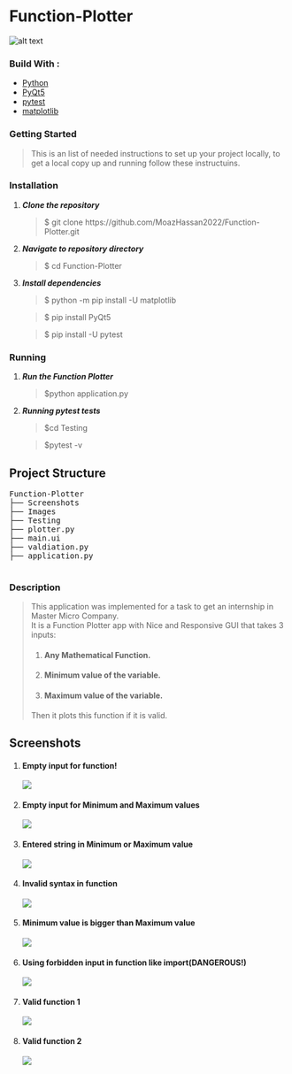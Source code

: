 # Function-Plotter

![alt text](./Images/MasterMicroTask1.jpg)

<h3>Build With : </h3>
 <ul>
  <li><a href="https://www.python.org/">Python</a></li>
  <li><a href="https://build-system.fman.io/pyqt5-tutorial">PyQt5</a></li>
  <li><a href="https://docs.pytest.org/en/7.1.x/">pytest</a></li>
  <li><a href="https://matplotlib.org/">matplotlib</a></li>
 </ul>

   
   
<h3>Getting Started</h3>
<blockquote>
  <p>This is an list of needed instructions to set up your project locally, to get a local copy up and running follow these instructuins.
 </p>
</blockquote>
<h3 href="#Installation">Installation</h3>
<ol>
  <li><strong><em>Clone the repository</em></strong>
    <blockquote>$ git clone https://github.com/MoazHassan2022/Function-Plotter.git</blockquote>
  </li>
  <li> 
  <strong><em>Navigate to repository directory
</em></strong>
    <blockquote>$ cd Function-Plotter</blockquote>
  </li>
  <li> 
  <strong><em>Install dependencies
</em></strong>
    <blockquote>$ python -m pip install -U matplotlib</blockquote>
    <blockquote>$ pip install PyQt5</blockquote>
    <blockquote>$ pip install -U pytest</blockquote>
  </li>
</ol>
<h3 href="#Running">Running</h3>
<ol>
  <li><strong><em>Run the Function Plotter</em></strong>
       <blockquote>$python application.py</blockquote>
  </li>
    <li><strong><em>Running pytest tests </em></strong>
    <blockquote>$cd Testing</blockquote>
    <blockquote>$pytest -v</blockquote>
  </li>
 
</ol>

<h2 href="#Structure">Project Structure</h2>
 <div> 
  <pre>
Function-Plotter
├── Screenshots
├── Images
├── Testing
├── plotter.py
├── main.ui
├── valdiation.py
├── application.py
  </pre>
</div>

<h3>Description</h3>
<blockquote>
  <p>
  This application was implemented for a task to get an internship in Master Micro Company.
  <br>
  It is a Function Plotter app with Nice and Responsive GUI that takes 3 inputs: 
  <ol>
  <li>
  <h4>Any Mathematical Function.</h4>
 </li>
 <li>
  <h4>Minimum value of the variable.</h4>
 </li>
 <li>
  <h4>Maximum value of the variable.</h4>
 </li>
 </ol>
 Then it plots this function if it is valid.
 </p>
</blockquote>

<h2 href="#Screenshots">Screenshots</h2>
<ol>
<li>
  <h4>Empty input for function!</h4>
  <img src="./Screenshots/Empty input for function!.PNG">
 </li>

 <li>
  <h4>Empty input for Minimum and Maximum values</h4>
  <img src="./Screenshots/Empty input for Minimum and Maximum values.PNG">
 </li>
 <li>
  <h4>Entered string in Minimum or Maximum value</h4>
  <img src="./Screenshots/Entered string in Minimum or Maximum value.PNG">
 </li>
 
 <li> 
 <h4>Invalid syntax in function</h4> 
  <img src="./Screenshots/Invalid syntax in function.PNG">
 </li>
 <li> 
 <h4>Minimum value is bigger than Maximum value</h4> 
  <img src="./Screenshots/Minimum value is bigger than Maximum value.PNG">
 </li>
 <li> 
 <h4>Using forbidden input in function like import(DANGEROUS!)</h4> 
  <img src="./Screenshots/Using forbidden input in function like import(DANGEROUS!).PNG">
 </li>
 <li> 
 <h4>Valid function 1</h4> 
  <img src="./Screenshots/Valid function 1.PNG">
 </li>
 <li> 
 <h4>Valid function 2</h4> 
  <img src="./Screenshots/Valid function 2.PNG">
 </li>
</ol>


